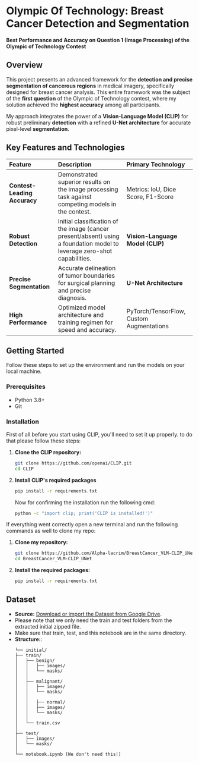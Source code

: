 # Olympic Of Technology: Breast Cancer Detection and Segmentation

**Best Performance and Accuracy on Question 1 (Image Processing) of the Olympic of Technology Contest**

## Overview

This project presents an advanced framework for the **detection and precise segmentation of cancerous regions** in medical imagery, specifically designed for breast cancer analysis. This entire framework was the subject of the **first question** of the Olympic of Technology contest, where my solution achieved the **highest accuracy** among all participants.

My approach integrates the power of a **Vision-Language Model (CLIP)** for robust preliminary **detection** with a refined **U-Net architecture** for accurate pixel-level **segmentation**.



## Key Features and Technologies

| Feature | Description | Primary Technology |
| :--- | :--- | :--- |
| **Contest-Leading Accuracy** | Demonstrated superior results on the image processing task against competing models in the contest. | Metrics: IoU, Dice Score, F1-Score |
| **Robust Detection** | Initial classification of the image (cancer present/absent) using a foundation model to leverage zero-shot capabilities. | **Vision-Language Model (CLIP)** |
| **Precise Segmentation** | Accurate delineation of tumor boundaries for surgical planning and precise diagnosis. | **U-Net Architecture** |
| **High Performance** | Optimized model architecture and training regimen for speed and accuracy. | PyTorch/TensorFlow, Custom Augmentations |


## Getting Started

Follow these steps to set up the environment and run the models on your local machine.

### Prerequisites

* Python 3.8+
* Git

### Installation

First of all before you start using CLIP, you'll need to set it up properly. to do that please follow these steps:
1. **Clone the CLIP repository:**
    ```bash
    git clone https://github.com/openai/CLIP.git
    cd CLIP
    ```
    
2. **Install CLIP's required packages**
   ```bash
   pip install -r requirements.txt
   ```
     
    Now for confirming the installation run the following cmd:
    ```bash
    python -c "import clip; print('CLIP is installed!')"
    ```


If everything went correctly open a new terminal and run the following commands as well to clone my repo:
     
1.  **Clone my repository:**
    ```bash
    git clone https://github.com/Alpha-lacrim/BreastCancer_VLM-CLIP_UNet
    cd BreastCancer_VLM-CLIP_UNet
    ```

2.  **Install the required packages:**
    ```bash
    pip install -r requirements.txt
    ```

## Dataset

* **Source:** [Download or import the Dataset from Google Drive](https://drive.google.com/drive/folders/1H4DaaJjEEDJLMJAp-eZmrnKTxs5B4In9).
* Please note that we only need the train and test folders from the extracted initial zipped file.
* Make sure that train, test, and this notebook are in the same directory.
* **Structure:**:
    ```
  └── initial/
    ├── train/
    │   ├── benign/
    │   │   ├── images/
    │   │   └── masks/
    │   │
    │   ├── malignant/
    │   │   ├── images/
    │   │   └── masks/
    │   │
    │   │   ├── normal/
    │   │   ├── images/
    │   │   └── masks/
    │   │
    │   └── train.csv
    │
    ├── test/
    │   ├── images/
    │   └── masks/
    │   
    └── notebook.ipynb (We don't need this!)
    ```

